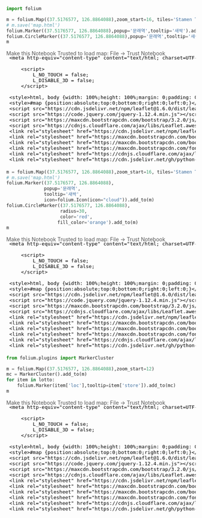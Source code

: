 ```python
import folium
```


```python
m = folium.Map((37.5176577, 126.8864088),zoom_start=16, tiles='Stamen Terrain')
# m.save('map.html')
folium.Marker((37.5176577, 126.8864088),popup='문래역',tooltip='새싹').add_to(m)
folium.CircleMarker((37.5176577, 126.8864088),popup='문래역',tooltip='새싹주변').add_to(m)
m
```




<div style="width:100%;"><div style="position:relative;width:100%;height:0;padding-bottom:60%;"><span style="color:#565656">Make this Notebook Trusted to load map: File -> Trust Notebook</span><iframe srcdoc="&lt;!DOCTYPE html&gt;
&lt;html&gt;
&lt;head&gt;

    &lt;meta http-equiv=&quot;content-type&quot; content=&quot;text/html; charset=UTF-8&quot; /&gt;

        &lt;script&gt;
            L_NO_TOUCH = false;
            L_DISABLE_3D = false;
        &lt;/script&gt;

    &lt;style&gt;html, body {width: 100%;height: 100%;margin: 0;padding: 0;}&lt;/style&gt;
    &lt;style&gt;#map {position:absolute;top:0;bottom:0;right:0;left:0;}&lt;/style&gt;
    &lt;script src=&quot;https://cdn.jsdelivr.net/npm/leaflet@1.6.0/dist/leaflet.js&quot;&gt;&lt;/script&gt;
    &lt;script src=&quot;https://code.jquery.com/jquery-1.12.4.min.js&quot;&gt;&lt;/script&gt;
    &lt;script src=&quot;https://maxcdn.bootstrapcdn.com/bootstrap/3.2.0/js/bootstrap.min.js&quot;&gt;&lt;/script&gt;
    &lt;script src=&quot;https://cdnjs.cloudflare.com/ajax/libs/Leaflet.awesome-markers/2.0.2/leaflet.awesome-markers.js&quot;&gt;&lt;/script&gt;
    &lt;link rel=&quot;stylesheet&quot; href=&quot;https://cdn.jsdelivr.net/npm/leaflet@1.6.0/dist/leaflet.css&quot;/&gt;
    &lt;link rel=&quot;stylesheet&quot; href=&quot;https://maxcdn.bootstrapcdn.com/bootstrap/3.2.0/css/bootstrap.min.css&quot;/&gt;
    &lt;link rel=&quot;stylesheet&quot; href=&quot;https://maxcdn.bootstrapcdn.com/bootstrap/3.2.0/css/bootstrap-theme.min.css&quot;/&gt;
    &lt;link rel=&quot;stylesheet&quot; href=&quot;https://maxcdn.bootstrapcdn.com/font-awesome/4.6.3/css/font-awesome.min.css&quot;/&gt;
    &lt;link rel=&quot;stylesheet&quot; href=&quot;https://cdnjs.cloudflare.com/ajax/libs/Leaflet.awesome-markers/2.0.2/leaflet.awesome-markers.css&quot;/&gt;
    &lt;link rel=&quot;stylesheet&quot; href=&quot;https://cdn.jsdelivr.net/gh/python-visualization/folium/folium/templates/leaflet.awesome.rotate.min.css&quot;/&gt;

            &lt;meta name=&quot;viewport&quot; content=&quot;width=device-width,
                initial-scale=1.0, maximum-scale=1.0, user-scalable=no&quot; /&gt;
            &lt;style&gt;
                #map_05ef84a10f6450880aaeef8f6b65d9d8 {
                    position: relative;
                    width: 100.0%;
                    height: 100.0%;
                    left: 0.0%;
                    top: 0.0%;
                }
            &lt;/style&gt;

&lt;/head&gt;
&lt;body&gt;


            &lt;div class=&quot;folium-map&quot; id=&quot;map_05ef84a10f6450880aaeef8f6b65d9d8&quot; &gt;&lt;/div&gt;

&lt;/body&gt;
&lt;script&gt;


            var map_05ef84a10f6450880aaeef8f6b65d9d8 = L.map(
                &quot;map_05ef84a10f6450880aaeef8f6b65d9d8&quot;,
                {
                    center: [37.5176577, 126.8864088],
                    crs: L.CRS.EPSG3857,
                    zoom: 16,
                    zoomControl: true,
                    preferCanvas: false,
                }
            );





            var tile_layer_5e07e9be1488f53089421feecbd4a53f = L.tileLayer(
                &quot;https://stamen-tiles-{s}.a.ssl.fastly.net/terrain/{z}/{x}/{y}.jpg&quot;,
                {&quot;attribution&quot;: &quot;Map tiles by \u003ca href=\&quot;http://stamen.com\&quot;\u003eStamen Design\u003c/a\u003e, under \u003ca href=\&quot;http://creativecommons.org/licenses/by/3.0\&quot;\u003eCC BY 3.0\u003c/a\u003e. Data by \u0026copy; \u003ca href=\&quot;http://openstreetmap.org\&quot;\u003eOpenStreetMap\u003c/a\u003e, under \u003ca href=\&quot;http://creativecommons.org/licenses/by-sa/3.0\&quot;\u003eCC BY SA\u003c/a\u003e.&quot;, &quot;detectRetina&quot;: false, &quot;maxNativeZoom&quot;: 18, &quot;maxZoom&quot;: 18, &quot;minZoom&quot;: 0, &quot;noWrap&quot;: false, &quot;opacity&quot;: 1, &quot;subdomains&quot;: &quot;abc&quot;, &quot;tms&quot;: false}
            ).addTo(map_05ef84a10f6450880aaeef8f6b65d9d8);


            var marker_b8d5a1b2aa635635e0ebd2049da01f9e = L.marker(
                [37.5176577, 126.8864088],
                {}
            ).addTo(map_05ef84a10f6450880aaeef8f6b65d9d8);


        var popup_d0ceafb2670d90248fdfab872c67e95b = L.popup({&quot;maxWidth&quot;: &quot;100%&quot;});



                var html_414fc28abac7cadd590fa5cb37b71b81 = $(`&lt;div id=&quot;html_414fc28abac7cadd590fa5cb37b71b81&quot; style=&quot;width: 100.0%; height: 100.0%;&quot;&gt;문래역&lt;/div&gt;`)[0];
                popup_d0ceafb2670d90248fdfab872c67e95b.setContent(html_414fc28abac7cadd590fa5cb37b71b81);



        marker_b8d5a1b2aa635635e0ebd2049da01f9e.bindPopup(popup_d0ceafb2670d90248fdfab872c67e95b)
        ;




            marker_b8d5a1b2aa635635e0ebd2049da01f9e.bindTooltip(
                `&lt;div&gt;
                     새싹
                 &lt;/div&gt;`,
                {&quot;sticky&quot;: true}
            );


            var circle_marker_85fa95078769cf65c2e122a276f6cc46 = L.circleMarker(
                [37.5176577, 126.8864088],
                {&quot;bubblingMouseEvents&quot;: true, &quot;color&quot;: &quot;#3388ff&quot;, &quot;dashArray&quot;: null, &quot;dashOffset&quot;: null, &quot;fill&quot;: false, &quot;fillColor&quot;: &quot;#3388ff&quot;, &quot;fillOpacity&quot;: 0.2, &quot;fillRule&quot;: &quot;evenodd&quot;, &quot;lineCap&quot;: &quot;round&quot;, &quot;lineJoin&quot;: &quot;round&quot;, &quot;opacity&quot;: 1.0, &quot;radius&quot;: 10, &quot;stroke&quot;: true, &quot;weight&quot;: 3}
            ).addTo(map_05ef84a10f6450880aaeef8f6b65d9d8);


        var popup_2d5bf0255cb279fdd0b5801713cf24c8 = L.popup({&quot;maxWidth&quot;: &quot;100%&quot;});



                var html_0a3d978a7d62d54ceb97a0a9e56d06d6 = $(`&lt;div id=&quot;html_0a3d978a7d62d54ceb97a0a9e56d06d6&quot; style=&quot;width: 100.0%; height: 100.0%;&quot;&gt;문래역&lt;/div&gt;`)[0];
                popup_2d5bf0255cb279fdd0b5801713cf24c8.setContent(html_0a3d978a7d62d54ceb97a0a9e56d06d6);



        circle_marker_85fa95078769cf65c2e122a276f6cc46.bindPopup(popup_2d5bf0255cb279fdd0b5801713cf24c8)
        ;




            circle_marker_85fa95078769cf65c2e122a276f6cc46.bindTooltip(
                `&lt;div&gt;
                     새싹주변
                 &lt;/div&gt;`,
                {&quot;sticky&quot;: true}
            );

&lt;/script&gt;
&lt;/html&gt;" style="position:absolute;width:100%;height:100%;left:0;top:0;border:none !important;" allowfullscreen webkitallowfullscreen mozallowfullscreen></iframe></div></div>




```python
m = folium.Map((37.5176577, 126.8864088),zoom_start=16, tiles='Stamen Terrain')
# m.save('map.html')
folium.Marker((37.5176577, 126.8864088),popup='문래역',tooltip='새싹', icon=folium.Icon(icon="cloud")).add_to(m)
folium.CircleMarker((37.5176577, 126.8864088),popup='문래역',tooltip='새싹주변').add_to(m)
m
```




<div style="width:100%;"><div style="position:relative;width:100%;height:0;padding-bottom:60%;"><span style="color:#565656">Make this Notebook Trusted to load map: File -> Trust Notebook</span><iframe srcdoc="&lt;!DOCTYPE html&gt;
&lt;html&gt;
&lt;head&gt;

    &lt;meta http-equiv=&quot;content-type&quot; content=&quot;text/html; charset=UTF-8&quot; /&gt;

        &lt;script&gt;
            L_NO_TOUCH = false;
            L_DISABLE_3D = false;
        &lt;/script&gt;

    &lt;style&gt;html, body {width: 100%;height: 100%;margin: 0;padding: 0;}&lt;/style&gt;
    &lt;style&gt;#map {position:absolute;top:0;bottom:0;right:0;left:0;}&lt;/style&gt;
    &lt;script src=&quot;https://cdn.jsdelivr.net/npm/leaflet@1.6.0/dist/leaflet.js&quot;&gt;&lt;/script&gt;
    &lt;script src=&quot;https://code.jquery.com/jquery-1.12.4.min.js&quot;&gt;&lt;/script&gt;
    &lt;script src=&quot;https://maxcdn.bootstrapcdn.com/bootstrap/3.2.0/js/bootstrap.min.js&quot;&gt;&lt;/script&gt;
    &lt;script src=&quot;https://cdnjs.cloudflare.com/ajax/libs/Leaflet.awesome-markers/2.0.2/leaflet.awesome-markers.js&quot;&gt;&lt;/script&gt;
    &lt;link rel=&quot;stylesheet&quot; href=&quot;https://cdn.jsdelivr.net/npm/leaflet@1.6.0/dist/leaflet.css&quot;/&gt;
    &lt;link rel=&quot;stylesheet&quot; href=&quot;https://maxcdn.bootstrapcdn.com/bootstrap/3.2.0/css/bootstrap.min.css&quot;/&gt;
    &lt;link rel=&quot;stylesheet&quot; href=&quot;https://maxcdn.bootstrapcdn.com/bootstrap/3.2.0/css/bootstrap-theme.min.css&quot;/&gt;
    &lt;link rel=&quot;stylesheet&quot; href=&quot;https://maxcdn.bootstrapcdn.com/font-awesome/4.6.3/css/font-awesome.min.css&quot;/&gt;
    &lt;link rel=&quot;stylesheet&quot; href=&quot;https://cdnjs.cloudflare.com/ajax/libs/Leaflet.awesome-markers/2.0.2/leaflet.awesome-markers.css&quot;/&gt;
    &lt;link rel=&quot;stylesheet&quot; href=&quot;https://cdn.jsdelivr.net/gh/python-visualization/folium/folium/templates/leaflet.awesome.rotate.min.css&quot;/&gt;

            &lt;meta name=&quot;viewport&quot; content=&quot;width=device-width,
                initial-scale=1.0, maximum-scale=1.0, user-scalable=no&quot; /&gt;
            &lt;style&gt;
                #map_53bda76c0a86314025afc007364bd74d {
                    position: relative;
                    width: 100.0%;
                    height: 100.0%;
                    left: 0.0%;
                    top: 0.0%;
                }
            &lt;/style&gt;

&lt;/head&gt;
&lt;body&gt;


            &lt;div class=&quot;folium-map&quot; id=&quot;map_53bda76c0a86314025afc007364bd74d&quot; &gt;&lt;/div&gt;

&lt;/body&gt;
&lt;script&gt;


            var map_53bda76c0a86314025afc007364bd74d = L.map(
                &quot;map_53bda76c0a86314025afc007364bd74d&quot;,
                {
                    center: [37.5176577, 126.8864088],
                    crs: L.CRS.EPSG3857,
                    zoom: 16,
                    zoomControl: true,
                    preferCanvas: false,
                }
            );





            var tile_layer_02052d3b82109b23101088a59834f90d = L.tileLayer(
                &quot;https://stamen-tiles-{s}.a.ssl.fastly.net/terrain/{z}/{x}/{y}.jpg&quot;,
                {&quot;attribution&quot;: &quot;Map tiles by \u003ca href=\&quot;http://stamen.com\&quot;\u003eStamen Design\u003c/a\u003e, under \u003ca href=\&quot;http://creativecommons.org/licenses/by/3.0\&quot;\u003eCC BY 3.0\u003c/a\u003e. Data by \u0026copy; \u003ca href=\&quot;http://openstreetmap.org\&quot;\u003eOpenStreetMap\u003c/a\u003e, under \u003ca href=\&quot;http://creativecommons.org/licenses/by-sa/3.0\&quot;\u003eCC BY SA\u003c/a\u003e.&quot;, &quot;detectRetina&quot;: false, &quot;maxNativeZoom&quot;: 18, &quot;maxZoom&quot;: 18, &quot;minZoom&quot;: 0, &quot;noWrap&quot;: false, &quot;opacity&quot;: 1, &quot;subdomains&quot;: &quot;abc&quot;, &quot;tms&quot;: false}
            ).addTo(map_53bda76c0a86314025afc007364bd74d);


            var marker_dc8b7971d65fd708cec25b1f78ce1b9e = L.marker(
                [37.5176577, 126.8864088],
                {}
            ).addTo(map_53bda76c0a86314025afc007364bd74d);


            var icon_ab23898e723a2d598185c084b9d8f80d = L.AwesomeMarkers.icon(
                {&quot;extraClasses&quot;: &quot;fa-rotate-0&quot;, &quot;icon&quot;: &quot;cloud&quot;, &quot;iconColor&quot;: &quot;white&quot;, &quot;markerColor&quot;: &quot;blue&quot;, &quot;prefix&quot;: &quot;glyphicon&quot;}
            );
            marker_dc8b7971d65fd708cec25b1f78ce1b9e.setIcon(icon_ab23898e723a2d598185c084b9d8f80d);


        var popup_29507beb9a624a52a970fc435ec80975 = L.popup({&quot;maxWidth&quot;: &quot;100%&quot;});



                var html_53856c93332ddd0a23c73e99493a9066 = $(`&lt;div id=&quot;html_53856c93332ddd0a23c73e99493a9066&quot; style=&quot;width: 100.0%; height: 100.0%;&quot;&gt;문래역&lt;/div&gt;`)[0];
                popup_29507beb9a624a52a970fc435ec80975.setContent(html_53856c93332ddd0a23c73e99493a9066);



        marker_dc8b7971d65fd708cec25b1f78ce1b9e.bindPopup(popup_29507beb9a624a52a970fc435ec80975)
        ;




            marker_dc8b7971d65fd708cec25b1f78ce1b9e.bindTooltip(
                `&lt;div&gt;
                     새싹
                 &lt;/div&gt;`,
                {&quot;sticky&quot;: true}
            );


            var circle_marker_d4d64c243c9202f196a911a4c01ef553 = L.circleMarker(
                [37.5176577, 126.8864088],
                {&quot;bubblingMouseEvents&quot;: true, &quot;color&quot;: &quot;#3388ff&quot;, &quot;dashArray&quot;: null, &quot;dashOffset&quot;: null, &quot;fill&quot;: false, &quot;fillColor&quot;: &quot;#3388ff&quot;, &quot;fillOpacity&quot;: 0.2, &quot;fillRule&quot;: &quot;evenodd&quot;, &quot;lineCap&quot;: &quot;round&quot;, &quot;lineJoin&quot;: &quot;round&quot;, &quot;opacity&quot;: 1.0, &quot;radius&quot;: 10, &quot;stroke&quot;: true, &quot;weight&quot;: 3}
            ).addTo(map_53bda76c0a86314025afc007364bd74d);


        var popup_5fd02ca505a3dcad07a3c7d0dbf7cc55 = L.popup({&quot;maxWidth&quot;: &quot;100%&quot;});



                var html_6d4daa6df09bd5a4eddd7dac447e47ff = $(`&lt;div id=&quot;html_6d4daa6df09bd5a4eddd7dac447e47ff&quot; style=&quot;width: 100.0%; height: 100.0%;&quot;&gt;문래역&lt;/div&gt;`)[0];
                popup_5fd02ca505a3dcad07a3c7d0dbf7cc55.setContent(html_6d4daa6df09bd5a4eddd7dac447e47ff);



        circle_marker_d4d64c243c9202f196a911a4c01ef553.bindPopup(popup_5fd02ca505a3dcad07a3c7d0dbf7cc55)
        ;




            circle_marker_d4d64c243c9202f196a911a4c01ef553.bindTooltip(
                `&lt;div&gt;
                     새싹주변
                 &lt;/div&gt;`,
                {&quot;sticky&quot;: true}
            );

&lt;/script&gt;
&lt;/html&gt;" style="position:absolute;width:100%;height:100%;left:0;top:0;border:none !important;" allowfullscreen webkitallowfullscreen mozallowfullscreen></iframe></div></div>




```python
m = folium.Map((37.5176577, 126.8864088),zoom_start=16, tiles='Stamen Terrain')
# m.save('map.html')
folium.Marker((37.5176577, 126.8864088), 
              popup='문래역', 
              tooltip='새싹', 
              icon=folium.Icon(icon="cloud")).add_to(m)
folium.CircleMarker((37.5176577, 126.8864088), 
                    radius=30, 
                    color='red', 
                   fill_color='orange').add_to(m)
m
```




<div style="width:100%;"><div style="position:relative;width:100%;height:0;padding-bottom:60%;"><span style="color:#565656">Make this Notebook Trusted to load map: File -> Trust Notebook</span><iframe srcdoc="&lt;!DOCTYPE html&gt;
&lt;html&gt;
&lt;head&gt;

    &lt;meta http-equiv=&quot;content-type&quot; content=&quot;text/html; charset=UTF-8&quot; /&gt;

        &lt;script&gt;
            L_NO_TOUCH = false;
            L_DISABLE_3D = false;
        &lt;/script&gt;

    &lt;style&gt;html, body {width: 100%;height: 100%;margin: 0;padding: 0;}&lt;/style&gt;
    &lt;style&gt;#map {position:absolute;top:0;bottom:0;right:0;left:0;}&lt;/style&gt;
    &lt;script src=&quot;https://cdn.jsdelivr.net/npm/leaflet@1.6.0/dist/leaflet.js&quot;&gt;&lt;/script&gt;
    &lt;script src=&quot;https://code.jquery.com/jquery-1.12.4.min.js&quot;&gt;&lt;/script&gt;
    &lt;script src=&quot;https://maxcdn.bootstrapcdn.com/bootstrap/3.2.0/js/bootstrap.min.js&quot;&gt;&lt;/script&gt;
    &lt;script src=&quot;https://cdnjs.cloudflare.com/ajax/libs/Leaflet.awesome-markers/2.0.2/leaflet.awesome-markers.js&quot;&gt;&lt;/script&gt;
    &lt;link rel=&quot;stylesheet&quot; href=&quot;https://cdn.jsdelivr.net/npm/leaflet@1.6.0/dist/leaflet.css&quot;/&gt;
    &lt;link rel=&quot;stylesheet&quot; href=&quot;https://maxcdn.bootstrapcdn.com/bootstrap/3.2.0/css/bootstrap.min.css&quot;/&gt;
    &lt;link rel=&quot;stylesheet&quot; href=&quot;https://maxcdn.bootstrapcdn.com/bootstrap/3.2.0/css/bootstrap-theme.min.css&quot;/&gt;
    &lt;link rel=&quot;stylesheet&quot; href=&quot;https://maxcdn.bootstrapcdn.com/font-awesome/4.6.3/css/font-awesome.min.css&quot;/&gt;
    &lt;link rel=&quot;stylesheet&quot; href=&quot;https://cdnjs.cloudflare.com/ajax/libs/Leaflet.awesome-markers/2.0.2/leaflet.awesome-markers.css&quot;/&gt;
    &lt;link rel=&quot;stylesheet&quot; href=&quot;https://cdn.jsdelivr.net/gh/python-visualization/folium/folium/templates/leaflet.awesome.rotate.min.css&quot;/&gt;

            &lt;meta name=&quot;viewport&quot; content=&quot;width=device-width,
                initial-scale=1.0, maximum-scale=1.0, user-scalable=no&quot; /&gt;
            &lt;style&gt;
                #map_0b6782db1624d50bfde488bd332200c1 {
                    position: relative;
                    width: 100.0%;
                    height: 100.0%;
                    left: 0.0%;
                    top: 0.0%;
                }
            &lt;/style&gt;

&lt;/head&gt;
&lt;body&gt;


            &lt;div class=&quot;folium-map&quot; id=&quot;map_0b6782db1624d50bfde488bd332200c1&quot; &gt;&lt;/div&gt;

&lt;/body&gt;
&lt;script&gt;


            var map_0b6782db1624d50bfde488bd332200c1 = L.map(
                &quot;map_0b6782db1624d50bfde488bd332200c1&quot;,
                {
                    center: [37.5176577, 126.8864088],
                    crs: L.CRS.EPSG3857,
                    zoom: 16,
                    zoomControl: true,
                    preferCanvas: false,
                }
            );





            var tile_layer_ea48656449c13ef9a0828aafae17cb22 = L.tileLayer(
                &quot;https://stamen-tiles-{s}.a.ssl.fastly.net/terrain/{z}/{x}/{y}.jpg&quot;,
                {&quot;attribution&quot;: &quot;Map tiles by \u003ca href=\&quot;http://stamen.com\&quot;\u003eStamen Design\u003c/a\u003e, under \u003ca href=\&quot;http://creativecommons.org/licenses/by/3.0\&quot;\u003eCC BY 3.0\u003c/a\u003e. Data by \u0026copy; \u003ca href=\&quot;http://openstreetmap.org\&quot;\u003eOpenStreetMap\u003c/a\u003e, under \u003ca href=\&quot;http://creativecommons.org/licenses/by-sa/3.0\&quot;\u003eCC BY SA\u003c/a\u003e.&quot;, &quot;detectRetina&quot;: false, &quot;maxNativeZoom&quot;: 18, &quot;maxZoom&quot;: 18, &quot;minZoom&quot;: 0, &quot;noWrap&quot;: false, &quot;opacity&quot;: 1, &quot;subdomains&quot;: &quot;abc&quot;, &quot;tms&quot;: false}
            ).addTo(map_0b6782db1624d50bfde488bd332200c1);


            var marker_42f02e837602cfe9507b360617b28080 = L.marker(
                [37.5176577, 126.8864088],
                {}
            ).addTo(map_0b6782db1624d50bfde488bd332200c1);


            var icon_9fe8e17bf89d011d6be37c3d5c1ec4f6 = L.AwesomeMarkers.icon(
                {&quot;extraClasses&quot;: &quot;fa-rotate-0&quot;, &quot;icon&quot;: &quot;cloud&quot;, &quot;iconColor&quot;: &quot;white&quot;, &quot;markerColor&quot;: &quot;blue&quot;, &quot;prefix&quot;: &quot;glyphicon&quot;}
            );
            marker_42f02e837602cfe9507b360617b28080.setIcon(icon_9fe8e17bf89d011d6be37c3d5c1ec4f6);


        var popup_86327080dd8cc426ebacb4b355c22104 = L.popup({&quot;maxWidth&quot;: &quot;100%&quot;});



                var html_72bc37e031c7513119b8e08a6534ebd5 = $(`&lt;div id=&quot;html_72bc37e031c7513119b8e08a6534ebd5&quot; style=&quot;width: 100.0%; height: 100.0%;&quot;&gt;문래역&lt;/div&gt;`)[0];
                popup_86327080dd8cc426ebacb4b355c22104.setContent(html_72bc37e031c7513119b8e08a6534ebd5);



        marker_42f02e837602cfe9507b360617b28080.bindPopup(popup_86327080dd8cc426ebacb4b355c22104)
        ;




            marker_42f02e837602cfe9507b360617b28080.bindTooltip(
                `&lt;div&gt;
                     새싹
                 &lt;/div&gt;`,
                {&quot;sticky&quot;: true}
            );


            var circle_marker_06b3c9ab08b24ba8cc98bd1d5fbd2551 = L.circleMarker(
                [37.5176577, 126.8864088],
                {&quot;bubblingMouseEvents&quot;: true, &quot;color&quot;: &quot;red&quot;, &quot;dashArray&quot;: null, &quot;dashOffset&quot;: null, &quot;fill&quot;: true, &quot;fillColor&quot;: &quot;orange&quot;, &quot;fillOpacity&quot;: 0.2, &quot;fillRule&quot;: &quot;evenodd&quot;, &quot;lineCap&quot;: &quot;round&quot;, &quot;lineJoin&quot;: &quot;round&quot;, &quot;opacity&quot;: 1.0, &quot;radius&quot;: 30, &quot;stroke&quot;: true, &quot;weight&quot;: 3}
            ).addTo(map_0b6782db1624d50bfde488bd332200c1);

&lt;/script&gt;
&lt;/html&gt;" style="position:absolute;width:100%;height:100%;left:0;top:0;border:none !important;" allowfullscreen webkitallowfullscreen mozallowfullscreen></iframe></div></div>




```python
lotto = [
    {"store":"담배","loc":[37.62585944357624,127.01847823823798]},
    {"store":"화곡본마트","loc":[37.54248103738589,126.84414659211494]},
    {"store":"용꿈돼지꿈","loc":[37.5447438346992,126.95223862043447]},
    {"store":"일이오마켓","loc":[37.47943673430032,126.98346178441342]},
    {"store":"여명슈퍼마켓","loc":[37.61432815661055,127.0415039221072]},
    {"store":"5가로또레드탑","loc":[37.570756251987575,127.00235901546226]},
    {"store":"복권세상","loc":[35.91885025656432,128.55034430109828]},
    {"store":"복권전문점","loc":[37.50384327747725,126.71513104367074]},
    {"store":"인현동지하가판","loc":[37.47627910055104,126.63147671205866]},
    {"store":"CU(광주서동점)","loc":[35.14814807640179,126.90555219336346]},
    {"store":"지산로또방","loc":[35.148338888178,126.93203920504686]},
    {"store":"천사로또방","loc":[37.63618838692431,127.21107884503209]},
    {"store":"오렌지통신","loc":[37.42889361993242,127.10232604117991]},
    {"store":"여수복권방","loc":[37.418353650942116,127.12640523182601]},
    {"store":"둘리복권방","loc":[37.34532813934063,126.73627994929885]},
    {"store":"금성24시편의점","loc":[37.84401249737699,127.06236893072152]},
    {"store":"GS25(청주주은점)","loc":[36.60987111587086,127.49134026856717]},
    {"store":"장미슈퍼","loc":[36.276304155315685,126.90940713047799]},
    {"store":"장미슈퍼","loc":[36.276304155315685,126.90940713047799]},
    {"store":"아이24(수송점)","loc":[35.970108052787594,126.7189421934312]},
    {"store":"탑로또","loc":[34.87844231008963,128.62803523643754]}
]
```


```python
m = folium.Map((37.5176577, 126.8864088),zoom_start=12)
for item in lotto:
    folium.Marker(item['loc'],tooltip=item['store']).add_to(m)
m
```




<div style="width:100%;"><div style="position:relative;width:100%;height:0;padding-bottom:60%;"><span style="color:#565656">Make this Notebook Trusted to load map: File -> Trust Notebook</span><iframe srcdoc="&lt;!DOCTYPE html&gt;
&lt;html&gt;
&lt;head&gt;

    &lt;meta http-equiv=&quot;content-type&quot; content=&quot;text/html; charset=UTF-8&quot; /&gt;

        &lt;script&gt;
            L_NO_TOUCH = false;
            L_DISABLE_3D = false;
        &lt;/script&gt;

    &lt;style&gt;html, body {width: 100%;height: 100%;margin: 0;padding: 0;}&lt;/style&gt;
    &lt;style&gt;#map {position:absolute;top:0;bottom:0;right:0;left:0;}&lt;/style&gt;
    &lt;script src=&quot;https://cdn.jsdelivr.net/npm/leaflet@1.6.0/dist/leaflet.js&quot;&gt;&lt;/script&gt;
    &lt;script src=&quot;https://code.jquery.com/jquery-1.12.4.min.js&quot;&gt;&lt;/script&gt;
    &lt;script src=&quot;https://maxcdn.bootstrapcdn.com/bootstrap/3.2.0/js/bootstrap.min.js&quot;&gt;&lt;/script&gt;
    &lt;script src=&quot;https://cdnjs.cloudflare.com/ajax/libs/Leaflet.awesome-markers/2.0.2/leaflet.awesome-markers.js&quot;&gt;&lt;/script&gt;
    &lt;link rel=&quot;stylesheet&quot; href=&quot;https://cdn.jsdelivr.net/npm/leaflet@1.6.0/dist/leaflet.css&quot;/&gt;
    &lt;link rel=&quot;stylesheet&quot; href=&quot;https://maxcdn.bootstrapcdn.com/bootstrap/3.2.0/css/bootstrap.min.css&quot;/&gt;
    &lt;link rel=&quot;stylesheet&quot; href=&quot;https://maxcdn.bootstrapcdn.com/bootstrap/3.2.0/css/bootstrap-theme.min.css&quot;/&gt;
    &lt;link rel=&quot;stylesheet&quot; href=&quot;https://maxcdn.bootstrapcdn.com/font-awesome/4.6.3/css/font-awesome.min.css&quot;/&gt;
    &lt;link rel=&quot;stylesheet&quot; href=&quot;https://cdnjs.cloudflare.com/ajax/libs/Leaflet.awesome-markers/2.0.2/leaflet.awesome-markers.css&quot;/&gt;
    &lt;link rel=&quot;stylesheet&quot; href=&quot;https://cdn.jsdelivr.net/gh/python-visualization/folium/folium/templates/leaflet.awesome.rotate.min.css&quot;/&gt;

            &lt;meta name=&quot;viewport&quot; content=&quot;width=device-width,
                initial-scale=1.0, maximum-scale=1.0, user-scalable=no&quot; /&gt;
            &lt;style&gt;
                #map_1e4bb452aa45d0b786b74dc1de9523dc {
                    position: relative;
                    width: 100.0%;
                    height: 100.0%;
                    left: 0.0%;
                    top: 0.0%;
                }
            &lt;/style&gt;

&lt;/head&gt;
&lt;body&gt;


            &lt;div class=&quot;folium-map&quot; id=&quot;map_1e4bb452aa45d0b786b74dc1de9523dc&quot; &gt;&lt;/div&gt;

&lt;/body&gt;
&lt;script&gt;


            var map_1e4bb452aa45d0b786b74dc1de9523dc = L.map(
                &quot;map_1e4bb452aa45d0b786b74dc1de9523dc&quot;,
                {
                    center: [37.5176577, 126.8864088],
                    crs: L.CRS.EPSG3857,
                    zoom: 12,
                    zoomControl: true,
                    preferCanvas: false,
                }
            );





            var tile_layer_97c8d5da94db60211c8e6aa344a58578 = L.tileLayer(
                &quot;https://{s}.tile.openstreetmap.org/{z}/{x}/{y}.png&quot;,
                {&quot;attribution&quot;: &quot;Data by \u0026copy; \u003ca href=\&quot;http://openstreetmap.org\&quot;\u003eOpenStreetMap\u003c/a\u003e, under \u003ca href=\&quot;http://www.openstreetmap.org/copyright\&quot;\u003eODbL\u003c/a\u003e.&quot;, &quot;detectRetina&quot;: false, &quot;maxNativeZoom&quot;: 18, &quot;maxZoom&quot;: 18, &quot;minZoom&quot;: 0, &quot;noWrap&quot;: false, &quot;opacity&quot;: 1, &quot;subdomains&quot;: &quot;abc&quot;, &quot;tms&quot;: false}
            ).addTo(map_1e4bb452aa45d0b786b74dc1de9523dc);


            var marker_9f6544ea63cdfdd0307f4811ad6bef86 = L.marker(
                [37.62585944357624, 127.01847823823798],
                {}
            ).addTo(map_1e4bb452aa45d0b786b74dc1de9523dc);


            marker_9f6544ea63cdfdd0307f4811ad6bef86.bindTooltip(
                `&lt;div&gt;
                     담배
                 &lt;/div&gt;`,
                {&quot;sticky&quot;: true}
            );


            var marker_ee4bf20729c044f95d640a07270cf4ac = L.marker(
                [37.54248103738589, 126.84414659211494],
                {}
            ).addTo(map_1e4bb452aa45d0b786b74dc1de9523dc);


            marker_ee4bf20729c044f95d640a07270cf4ac.bindTooltip(
                `&lt;div&gt;
                     화곡본마트
                 &lt;/div&gt;`,
                {&quot;sticky&quot;: true}
            );


            var marker_55302d21c4cf51c8ace19bb9d7afb7ff = L.marker(
                [37.5447438346992, 126.95223862043447],
                {}
            ).addTo(map_1e4bb452aa45d0b786b74dc1de9523dc);


            marker_55302d21c4cf51c8ace19bb9d7afb7ff.bindTooltip(
                `&lt;div&gt;
                     용꿈돼지꿈
                 &lt;/div&gt;`,
                {&quot;sticky&quot;: true}
            );


            var marker_b7349c5c5e0935a5db184d1ffe513f7f = L.marker(
                [37.47943673430032, 126.98346178441342],
                {}
            ).addTo(map_1e4bb452aa45d0b786b74dc1de9523dc);


            marker_b7349c5c5e0935a5db184d1ffe513f7f.bindTooltip(
                `&lt;div&gt;
                     일이오마켓
                 &lt;/div&gt;`,
                {&quot;sticky&quot;: true}
            );


            var marker_2cda85a3e33db0b6a55e5748deb348f8 = L.marker(
                [37.61432815661055, 127.0415039221072],
                {}
            ).addTo(map_1e4bb452aa45d0b786b74dc1de9523dc);


            marker_2cda85a3e33db0b6a55e5748deb348f8.bindTooltip(
                `&lt;div&gt;
                     여명슈퍼마켓
                 &lt;/div&gt;`,
                {&quot;sticky&quot;: true}
            );


            var marker_700fe93c9aaa77d2ec102482728affe6 = L.marker(
                [37.570756251987575, 127.00235901546226],
                {}
            ).addTo(map_1e4bb452aa45d0b786b74dc1de9523dc);


            marker_700fe93c9aaa77d2ec102482728affe6.bindTooltip(
                `&lt;div&gt;
                     5가로또레드탑
                 &lt;/div&gt;`,
                {&quot;sticky&quot;: true}
            );


            var marker_4be24b71fa7db0037905abae9b368d70 = L.marker(
                [35.91885025656432, 128.55034430109828],
                {}
            ).addTo(map_1e4bb452aa45d0b786b74dc1de9523dc);


            marker_4be24b71fa7db0037905abae9b368d70.bindTooltip(
                `&lt;div&gt;
                     복권세상
                 &lt;/div&gt;`,
                {&quot;sticky&quot;: true}
            );


            var marker_8143cdb4d2c58bb3e8fe6dee2d0763ed = L.marker(
                [37.50384327747725, 126.71513104367074],
                {}
            ).addTo(map_1e4bb452aa45d0b786b74dc1de9523dc);


            marker_8143cdb4d2c58bb3e8fe6dee2d0763ed.bindTooltip(
                `&lt;div&gt;
                     복권전문점
                 &lt;/div&gt;`,
                {&quot;sticky&quot;: true}
            );


            var marker_7eb577cd817f5572d7820cc24242a1f5 = L.marker(
                [37.47627910055104, 126.63147671205866],
                {}
            ).addTo(map_1e4bb452aa45d0b786b74dc1de9523dc);


            marker_7eb577cd817f5572d7820cc24242a1f5.bindTooltip(
                `&lt;div&gt;
                     인현동지하가판
                 &lt;/div&gt;`,
                {&quot;sticky&quot;: true}
            );


            var marker_7beeec00615f01a4cd738c9b38f79b42 = L.marker(
                [35.14814807640179, 126.90555219336346],
                {}
            ).addTo(map_1e4bb452aa45d0b786b74dc1de9523dc);


            marker_7beeec00615f01a4cd738c9b38f79b42.bindTooltip(
                `&lt;div&gt;
                     CU(광주서동점)
                 &lt;/div&gt;`,
                {&quot;sticky&quot;: true}
            );


            var marker_51b3671c44f964fa022a7df8014ddbbf = L.marker(
                [35.148338888178, 126.93203920504686],
                {}
            ).addTo(map_1e4bb452aa45d0b786b74dc1de9523dc);


            marker_51b3671c44f964fa022a7df8014ddbbf.bindTooltip(
                `&lt;div&gt;
                     지산로또방
                 &lt;/div&gt;`,
                {&quot;sticky&quot;: true}
            );


            var marker_f8c076d7442351a2db10cd2aa4717f86 = L.marker(
                [37.63618838692431, 127.21107884503209],
                {}
            ).addTo(map_1e4bb452aa45d0b786b74dc1de9523dc);


            marker_f8c076d7442351a2db10cd2aa4717f86.bindTooltip(
                `&lt;div&gt;
                     천사로또방
                 &lt;/div&gt;`,
                {&quot;sticky&quot;: true}
            );


            var marker_1376db98d7469247408f2273c923fd3e = L.marker(
                [37.42889361993242, 127.10232604117991],
                {}
            ).addTo(map_1e4bb452aa45d0b786b74dc1de9523dc);


            marker_1376db98d7469247408f2273c923fd3e.bindTooltip(
                `&lt;div&gt;
                     오렌지통신
                 &lt;/div&gt;`,
                {&quot;sticky&quot;: true}
            );


            var marker_08cb1957fc2d3c3a463c9faafe4b6050 = L.marker(
                [37.418353650942116, 127.12640523182601],
                {}
            ).addTo(map_1e4bb452aa45d0b786b74dc1de9523dc);


            marker_08cb1957fc2d3c3a463c9faafe4b6050.bindTooltip(
                `&lt;div&gt;
                     여수복권방
                 &lt;/div&gt;`,
                {&quot;sticky&quot;: true}
            );


            var marker_507fce4ed3d06f365fbe8dff56d9488d = L.marker(
                [37.34532813934063, 126.73627994929885],
                {}
            ).addTo(map_1e4bb452aa45d0b786b74dc1de9523dc);


            marker_507fce4ed3d06f365fbe8dff56d9488d.bindTooltip(
                `&lt;div&gt;
                     둘리복권방
                 &lt;/div&gt;`,
                {&quot;sticky&quot;: true}
            );


            var marker_c60f137060fbf649141f0ea44ec41b76 = L.marker(
                [37.84401249737699, 127.06236893072152],
                {}
            ).addTo(map_1e4bb452aa45d0b786b74dc1de9523dc);


            marker_c60f137060fbf649141f0ea44ec41b76.bindTooltip(
                `&lt;div&gt;
                     금성24시편의점
                 &lt;/div&gt;`,
                {&quot;sticky&quot;: true}
            );


            var marker_5bfafb53aa192d7be2d2c5460f18de53 = L.marker(
                [36.60987111587086, 127.49134026856717],
                {}
            ).addTo(map_1e4bb452aa45d0b786b74dc1de9523dc);


            marker_5bfafb53aa192d7be2d2c5460f18de53.bindTooltip(
                `&lt;div&gt;
                     GS25(청주주은점)
                 &lt;/div&gt;`,
                {&quot;sticky&quot;: true}
            );


            var marker_0357450574174b58ceb3ef488dc3eb84 = L.marker(
                [36.276304155315685, 126.90940713047799],
                {}
            ).addTo(map_1e4bb452aa45d0b786b74dc1de9523dc);


            marker_0357450574174b58ceb3ef488dc3eb84.bindTooltip(
                `&lt;div&gt;
                     장미슈퍼
                 &lt;/div&gt;`,
                {&quot;sticky&quot;: true}
            );


            var marker_72676e6c32e35159cb9de2e5040f6c33 = L.marker(
                [36.276304155315685, 126.90940713047799],
                {}
            ).addTo(map_1e4bb452aa45d0b786b74dc1de9523dc);


            marker_72676e6c32e35159cb9de2e5040f6c33.bindTooltip(
                `&lt;div&gt;
                     장미슈퍼
                 &lt;/div&gt;`,
                {&quot;sticky&quot;: true}
            );


            var marker_c98bc800c822b89de927d203e74509db = L.marker(
                [35.970108052787594, 126.7189421934312],
                {}
            ).addTo(map_1e4bb452aa45d0b786b74dc1de9523dc);


            marker_c98bc800c822b89de927d203e74509db.bindTooltip(
                `&lt;div&gt;
                     아이24(수송점)
                 &lt;/div&gt;`,
                {&quot;sticky&quot;: true}
            );


            var marker_19910642fc0cdec7b94c0fc48288fb8f = L.marker(
                [34.87844231008963, 128.62803523643754],
                {}
            ).addTo(map_1e4bb452aa45d0b786b74dc1de9523dc);


            marker_19910642fc0cdec7b94c0fc48288fb8f.bindTooltip(
                `&lt;div&gt;
                     탑로또
                 &lt;/div&gt;`,
                {&quot;sticky&quot;: true}
            );

&lt;/script&gt;
&lt;/html&gt;" style="position:absolute;width:100%;height:100%;left:0;top:0;border:none !important;" allowfullscreen webkitallowfullscreen mozallowfullscreen></iframe></div></div>




```python
from folium.plugins import MarkerCluster
```


```python
m = folium.Map((37.5176577, 126.8864088),zoom_start=12)
mc = MarkerCluster().add_to(m)
for item in lotto:
    folium.Marker(item['loc'],tooltip=item['store']).add_to(mc)
m
```




<div style="width:100%;"><div style="position:relative;width:100%;height:0;padding-bottom:60%;"><span style="color:#565656">Make this Notebook Trusted to load map: File -> Trust Notebook</span><iframe srcdoc="&lt;!DOCTYPE html&gt;
&lt;html&gt;
&lt;head&gt;

    &lt;meta http-equiv=&quot;content-type&quot; content=&quot;text/html; charset=UTF-8&quot; /&gt;

        &lt;script&gt;
            L_NO_TOUCH = false;
            L_DISABLE_3D = false;
        &lt;/script&gt;

    &lt;style&gt;html, body {width: 100%;height: 100%;margin: 0;padding: 0;}&lt;/style&gt;
    &lt;style&gt;#map {position:absolute;top:0;bottom:0;right:0;left:0;}&lt;/style&gt;
    &lt;script src=&quot;https://cdn.jsdelivr.net/npm/leaflet@1.6.0/dist/leaflet.js&quot;&gt;&lt;/script&gt;
    &lt;script src=&quot;https://code.jquery.com/jquery-1.12.4.min.js&quot;&gt;&lt;/script&gt;
    &lt;script src=&quot;https://maxcdn.bootstrapcdn.com/bootstrap/3.2.0/js/bootstrap.min.js&quot;&gt;&lt;/script&gt;
    &lt;script src=&quot;https://cdnjs.cloudflare.com/ajax/libs/Leaflet.awesome-markers/2.0.2/leaflet.awesome-markers.js&quot;&gt;&lt;/script&gt;
    &lt;link rel=&quot;stylesheet&quot; href=&quot;https://cdn.jsdelivr.net/npm/leaflet@1.6.0/dist/leaflet.css&quot;/&gt;
    &lt;link rel=&quot;stylesheet&quot; href=&quot;https://maxcdn.bootstrapcdn.com/bootstrap/3.2.0/css/bootstrap.min.css&quot;/&gt;
    &lt;link rel=&quot;stylesheet&quot; href=&quot;https://maxcdn.bootstrapcdn.com/bootstrap/3.2.0/css/bootstrap-theme.min.css&quot;/&gt;
    &lt;link rel=&quot;stylesheet&quot; href=&quot;https://maxcdn.bootstrapcdn.com/font-awesome/4.6.3/css/font-awesome.min.css&quot;/&gt;
    &lt;link rel=&quot;stylesheet&quot; href=&quot;https://cdnjs.cloudflare.com/ajax/libs/Leaflet.awesome-markers/2.0.2/leaflet.awesome-markers.css&quot;/&gt;
    &lt;link rel=&quot;stylesheet&quot; href=&quot;https://cdn.jsdelivr.net/gh/python-visualization/folium/folium/templates/leaflet.awesome.rotate.min.css&quot;/&gt;

            &lt;meta name=&quot;viewport&quot; content=&quot;width=device-width,
                initial-scale=1.0, maximum-scale=1.0, user-scalable=no&quot; /&gt;
            &lt;style&gt;
                #map_127078b6216c13b307f2b5e93f41ecaa {
                    position: relative;
                    width: 100.0%;
                    height: 100.0%;
                    left: 0.0%;
                    top: 0.0%;
                }
            &lt;/style&gt;

    &lt;script src=&quot;https://cdnjs.cloudflare.com/ajax/libs/leaflet.markercluster/1.1.0/leaflet.markercluster.js&quot;&gt;&lt;/script&gt;
    &lt;link rel=&quot;stylesheet&quot; href=&quot;https://cdnjs.cloudflare.com/ajax/libs/leaflet.markercluster/1.1.0/MarkerCluster.css&quot;/&gt;
    &lt;link rel=&quot;stylesheet&quot; href=&quot;https://cdnjs.cloudflare.com/ajax/libs/leaflet.markercluster/1.1.0/MarkerCluster.Default.css&quot;/&gt;
&lt;/head&gt;
&lt;body&gt;


            &lt;div class=&quot;folium-map&quot; id=&quot;map_127078b6216c13b307f2b5e93f41ecaa&quot; &gt;&lt;/div&gt;

&lt;/body&gt;
&lt;script&gt;


            var map_127078b6216c13b307f2b5e93f41ecaa = L.map(
                &quot;map_127078b6216c13b307f2b5e93f41ecaa&quot;,
                {
                    center: [37.5176577, 126.8864088],
                    crs: L.CRS.EPSG3857,
                    zoom: 12,
                    zoomControl: true,
                    preferCanvas: false,
                }
            );





            var tile_layer_e5796d3a2c597f19f8bf4e210379f69e = L.tileLayer(
                &quot;https://{s}.tile.openstreetmap.org/{z}/{x}/{y}.png&quot;,
                {&quot;attribution&quot;: &quot;Data by \u0026copy; \u003ca href=\&quot;http://openstreetmap.org\&quot;\u003eOpenStreetMap\u003c/a\u003e, under \u003ca href=\&quot;http://www.openstreetmap.org/copyright\&quot;\u003eODbL\u003c/a\u003e.&quot;, &quot;detectRetina&quot;: false, &quot;maxNativeZoom&quot;: 18, &quot;maxZoom&quot;: 18, &quot;minZoom&quot;: 0, &quot;noWrap&quot;: false, &quot;opacity&quot;: 1, &quot;subdomains&quot;: &quot;abc&quot;, &quot;tms&quot;: false}
            ).addTo(map_127078b6216c13b307f2b5e93f41ecaa);


            var marker_cluster_eb604c26a753e1ccb28bc48fab661aca = L.markerClusterGroup(
                {}
            );
            map_127078b6216c13b307f2b5e93f41ecaa.addLayer(marker_cluster_eb604c26a753e1ccb28bc48fab661aca);


            var marker_b4bd10df97893a74ea5df6364dfd2041 = L.marker(
                [37.62585944357624, 127.01847823823798],
                {}
            ).addTo(marker_cluster_eb604c26a753e1ccb28bc48fab661aca);


            marker_b4bd10df97893a74ea5df6364dfd2041.bindTooltip(
                `&lt;div&gt;
                     담배
                 &lt;/div&gt;`,
                {&quot;sticky&quot;: true}
            );


            var marker_3e50b52722089cc03e9f240c5462b404 = L.marker(
                [37.54248103738589, 126.84414659211494],
                {}
            ).addTo(marker_cluster_eb604c26a753e1ccb28bc48fab661aca);


            marker_3e50b52722089cc03e9f240c5462b404.bindTooltip(
                `&lt;div&gt;
                     화곡본마트
                 &lt;/div&gt;`,
                {&quot;sticky&quot;: true}
            );


            var marker_623fb0fa4090c3293338d957ac20912f = L.marker(
                [37.5447438346992, 126.95223862043447],
                {}
            ).addTo(marker_cluster_eb604c26a753e1ccb28bc48fab661aca);


            marker_623fb0fa4090c3293338d957ac20912f.bindTooltip(
                `&lt;div&gt;
                     용꿈돼지꿈
                 &lt;/div&gt;`,
                {&quot;sticky&quot;: true}
            );


            var marker_7c1c705a78b9bdf0dc5d7cd898a0869d = L.marker(
                [37.47943673430032, 126.98346178441342],
                {}
            ).addTo(marker_cluster_eb604c26a753e1ccb28bc48fab661aca);


            marker_7c1c705a78b9bdf0dc5d7cd898a0869d.bindTooltip(
                `&lt;div&gt;
                     일이오마켓
                 &lt;/div&gt;`,
                {&quot;sticky&quot;: true}
            );


            var marker_abd465bf39b8cf6545d49dcee545996c = L.marker(
                [37.61432815661055, 127.0415039221072],
                {}
            ).addTo(marker_cluster_eb604c26a753e1ccb28bc48fab661aca);


            marker_abd465bf39b8cf6545d49dcee545996c.bindTooltip(
                `&lt;div&gt;
                     여명슈퍼마켓
                 &lt;/div&gt;`,
                {&quot;sticky&quot;: true}
            );


            var marker_a6049d6b66fe4b42a2983168d3253f0b = L.marker(
                [37.570756251987575, 127.00235901546226],
                {}
            ).addTo(marker_cluster_eb604c26a753e1ccb28bc48fab661aca);


            marker_a6049d6b66fe4b42a2983168d3253f0b.bindTooltip(
                `&lt;div&gt;
                     5가로또레드탑
                 &lt;/div&gt;`,
                {&quot;sticky&quot;: true}
            );


            var marker_0dbd68d1863db3ad67985258e4c8442f = L.marker(
                [35.91885025656432, 128.55034430109828],
                {}
            ).addTo(marker_cluster_eb604c26a753e1ccb28bc48fab661aca);


            marker_0dbd68d1863db3ad67985258e4c8442f.bindTooltip(
                `&lt;div&gt;
                     복권세상
                 &lt;/div&gt;`,
                {&quot;sticky&quot;: true}
            );


            var marker_f2f4e24a396396fd034dce2847265acf = L.marker(
                [37.50384327747725, 126.71513104367074],
                {}
            ).addTo(marker_cluster_eb604c26a753e1ccb28bc48fab661aca);


            marker_f2f4e24a396396fd034dce2847265acf.bindTooltip(
                `&lt;div&gt;
                     복권전문점
                 &lt;/div&gt;`,
                {&quot;sticky&quot;: true}
            );


            var marker_58eb34386ff4e206b9628fda4d59c39e = L.marker(
                [37.47627910055104, 126.63147671205866],
                {}
            ).addTo(marker_cluster_eb604c26a753e1ccb28bc48fab661aca);


            marker_58eb34386ff4e206b9628fda4d59c39e.bindTooltip(
                `&lt;div&gt;
                     인현동지하가판
                 &lt;/div&gt;`,
                {&quot;sticky&quot;: true}
            );


            var marker_8b764931d4454977f4d730f7d123661b = L.marker(
                [35.14814807640179, 126.90555219336346],
                {}
            ).addTo(marker_cluster_eb604c26a753e1ccb28bc48fab661aca);


            marker_8b764931d4454977f4d730f7d123661b.bindTooltip(
                `&lt;div&gt;
                     CU(광주서동점)
                 &lt;/div&gt;`,
                {&quot;sticky&quot;: true}
            );


            var marker_4d00b71393a830b203780cc10f8744ec = L.marker(
                [35.148338888178, 126.93203920504686],
                {}
            ).addTo(marker_cluster_eb604c26a753e1ccb28bc48fab661aca);


            marker_4d00b71393a830b203780cc10f8744ec.bindTooltip(
                `&lt;div&gt;
                     지산로또방
                 &lt;/div&gt;`,
                {&quot;sticky&quot;: true}
            );


            var marker_0a20a169c7caf98959dbfe31653530f9 = L.marker(
                [37.63618838692431, 127.21107884503209],
                {}
            ).addTo(marker_cluster_eb604c26a753e1ccb28bc48fab661aca);


            marker_0a20a169c7caf98959dbfe31653530f9.bindTooltip(
                `&lt;div&gt;
                     천사로또방
                 &lt;/div&gt;`,
                {&quot;sticky&quot;: true}
            );


            var marker_58c2f3ef0415976fcfeac4fe1f348e40 = L.marker(
                [37.42889361993242, 127.10232604117991],
                {}
            ).addTo(marker_cluster_eb604c26a753e1ccb28bc48fab661aca);


            marker_58c2f3ef0415976fcfeac4fe1f348e40.bindTooltip(
                `&lt;div&gt;
                     오렌지통신
                 &lt;/div&gt;`,
                {&quot;sticky&quot;: true}
            );


            var marker_73299bea32d452d330df514fa2f2a192 = L.marker(
                [37.418353650942116, 127.12640523182601],
                {}
            ).addTo(marker_cluster_eb604c26a753e1ccb28bc48fab661aca);


            marker_73299bea32d452d330df514fa2f2a192.bindTooltip(
                `&lt;div&gt;
                     여수복권방
                 &lt;/div&gt;`,
                {&quot;sticky&quot;: true}
            );


            var marker_379701cacf1cfd605b6c023749546e25 = L.marker(
                [37.34532813934063, 126.73627994929885],
                {}
            ).addTo(marker_cluster_eb604c26a753e1ccb28bc48fab661aca);


            marker_379701cacf1cfd605b6c023749546e25.bindTooltip(
                `&lt;div&gt;
                     둘리복권방
                 &lt;/div&gt;`,
                {&quot;sticky&quot;: true}
            );


            var marker_e55137182102b24bcca0a6372451e911 = L.marker(
                [37.84401249737699, 127.06236893072152],
                {}
            ).addTo(marker_cluster_eb604c26a753e1ccb28bc48fab661aca);


            marker_e55137182102b24bcca0a6372451e911.bindTooltip(
                `&lt;div&gt;
                     금성24시편의점
                 &lt;/div&gt;`,
                {&quot;sticky&quot;: true}
            );


            var marker_33632f77fccee5e1592ac27167d7c09f = L.marker(
                [36.60987111587086, 127.49134026856717],
                {}
            ).addTo(marker_cluster_eb604c26a753e1ccb28bc48fab661aca);


            marker_33632f77fccee5e1592ac27167d7c09f.bindTooltip(
                `&lt;div&gt;
                     GS25(청주주은점)
                 &lt;/div&gt;`,
                {&quot;sticky&quot;: true}
            );


            var marker_10b43a1569ddd5cd6351f48879bb87c8 = L.marker(
                [36.276304155315685, 126.90940713047799],
                {}
            ).addTo(marker_cluster_eb604c26a753e1ccb28bc48fab661aca);


            marker_10b43a1569ddd5cd6351f48879bb87c8.bindTooltip(
                `&lt;div&gt;
                     장미슈퍼
                 &lt;/div&gt;`,
                {&quot;sticky&quot;: true}
            );


            var marker_25bfcdb472ea3d4edaf06066812f1e26 = L.marker(
                [36.276304155315685, 126.90940713047799],
                {}
            ).addTo(marker_cluster_eb604c26a753e1ccb28bc48fab661aca);


            marker_25bfcdb472ea3d4edaf06066812f1e26.bindTooltip(
                `&lt;div&gt;
                     장미슈퍼
                 &lt;/div&gt;`,
                {&quot;sticky&quot;: true}
            );


            var marker_66ab693f2a7115a7255b53dde547650b = L.marker(
                [35.970108052787594, 126.7189421934312],
                {}
            ).addTo(marker_cluster_eb604c26a753e1ccb28bc48fab661aca);


            marker_66ab693f2a7115a7255b53dde547650b.bindTooltip(
                `&lt;div&gt;
                     아이24(수송점)
                 &lt;/div&gt;`,
                {&quot;sticky&quot;: true}
            );


            var marker_e7dbbb88f74e07cece1c7667e0226e0e = L.marker(
                [34.87844231008963, 128.62803523643754],
                {}
            ).addTo(marker_cluster_eb604c26a753e1ccb28bc48fab661aca);


            marker_e7dbbb88f74e07cece1c7667e0226e0e.bindTooltip(
                `&lt;div&gt;
                     탑로또
                 &lt;/div&gt;`,
                {&quot;sticky&quot;: true}
            );

&lt;/script&gt;
&lt;/html&gt;" style="position:absolute;width:100%;height:100%;left:0;top:0;border:none !important;" allowfullscreen webkitallowfullscreen mozallowfullscreen></iframe></div></div>




```python
import json
```


```python
m = folium.Map((37.5176577, 126.8864088))
json_data = open('map.geojson', 'r').read()
json_data = json.loads(json_data)
folium.GeoJson(json_data).add_to(m)
m
```




<div style="width:100%;"><div style="position:relative;width:100%;height:0;padding-bottom:60%;"><span style="color:#565656">Make this Notebook Trusted to load map: File -> Trust Notebook</span><iframe srcdoc="&lt;!DOCTYPE html&gt;
&lt;html&gt;
&lt;head&gt;

    &lt;meta http-equiv=&quot;content-type&quot; content=&quot;text/html; charset=UTF-8&quot; /&gt;

        &lt;script&gt;
            L_NO_TOUCH = false;
            L_DISABLE_3D = false;
        &lt;/script&gt;

    &lt;style&gt;html, body {width: 100%;height: 100%;margin: 0;padding: 0;}&lt;/style&gt;
    &lt;style&gt;#map {position:absolute;top:0;bottom:0;right:0;left:0;}&lt;/style&gt;
    &lt;script src=&quot;https://cdn.jsdelivr.net/npm/leaflet@1.6.0/dist/leaflet.js&quot;&gt;&lt;/script&gt;
    &lt;script src=&quot;https://code.jquery.com/jquery-1.12.4.min.js&quot;&gt;&lt;/script&gt;
    &lt;script src=&quot;https://maxcdn.bootstrapcdn.com/bootstrap/3.2.0/js/bootstrap.min.js&quot;&gt;&lt;/script&gt;
    &lt;script src=&quot;https://cdnjs.cloudflare.com/ajax/libs/Leaflet.awesome-markers/2.0.2/leaflet.awesome-markers.js&quot;&gt;&lt;/script&gt;
    &lt;link rel=&quot;stylesheet&quot; href=&quot;https://cdn.jsdelivr.net/npm/leaflet@1.6.0/dist/leaflet.css&quot;/&gt;
    &lt;link rel=&quot;stylesheet&quot; href=&quot;https://maxcdn.bootstrapcdn.com/bootstrap/3.2.0/css/bootstrap.min.css&quot;/&gt;
    &lt;link rel=&quot;stylesheet&quot; href=&quot;https://maxcdn.bootstrapcdn.com/bootstrap/3.2.0/css/bootstrap-theme.min.css&quot;/&gt;
    &lt;link rel=&quot;stylesheet&quot; href=&quot;https://maxcdn.bootstrapcdn.com/font-awesome/4.6.3/css/font-awesome.min.css&quot;/&gt;
    &lt;link rel=&quot;stylesheet&quot; href=&quot;https://cdnjs.cloudflare.com/ajax/libs/Leaflet.awesome-markers/2.0.2/leaflet.awesome-markers.css&quot;/&gt;
    &lt;link rel=&quot;stylesheet&quot; href=&quot;https://cdn.jsdelivr.net/gh/python-visualization/folium/folium/templates/leaflet.awesome.rotate.min.css&quot;/&gt;

            &lt;meta name=&quot;viewport&quot; content=&quot;width=device-width,
                initial-scale=1.0, maximum-scale=1.0, user-scalable=no&quot; /&gt;
            &lt;style&gt;
                #map_b66762aff3a9d9674ca626e7874f5f48 {
                    position: relative;
                    width: 100.0%;
                    height: 100.0%;
                    left: 0.0%;
                    top: 0.0%;
                }
            &lt;/style&gt;

&lt;/head&gt;
&lt;body&gt;


            &lt;div class=&quot;folium-map&quot; id=&quot;map_b66762aff3a9d9674ca626e7874f5f48&quot; &gt;&lt;/div&gt;

&lt;/body&gt;
&lt;script&gt;


            var map_b66762aff3a9d9674ca626e7874f5f48 = L.map(
                &quot;map_b66762aff3a9d9674ca626e7874f5f48&quot;,
                {
                    center: [37.5176577, 126.8864088],
                    crs: L.CRS.EPSG3857,
                    zoom: 10,
                    zoomControl: true,
                    preferCanvas: false,
                }
            );





            var tile_layer_efa42517be32221f668f241e4d853142 = L.tileLayer(
                &quot;https://{s}.tile.openstreetmap.org/{z}/{x}/{y}.png&quot;,
                {&quot;attribution&quot;: &quot;Data by \u0026copy; \u003ca href=\&quot;http://openstreetmap.org\&quot;\u003eOpenStreetMap\u003c/a\u003e, under \u003ca href=\&quot;http://www.openstreetmap.org/copyright\&quot;\u003eODbL\u003c/a\u003e.&quot;, &quot;detectRetina&quot;: false, &quot;maxNativeZoom&quot;: 18, &quot;maxZoom&quot;: 18, &quot;minZoom&quot;: 0, &quot;noWrap&quot;: false, &quot;opacity&quot;: 1, &quot;subdomains&quot;: &quot;abc&quot;, &quot;tms&quot;: false}
            ).addTo(map_b66762aff3a9d9674ca626e7874f5f48);



        function geo_json_bfff40b3eb2f83ae9f45c8f10b799830_onEachFeature(feature, layer) {
            layer.on({
            });
        };
        var geo_json_bfff40b3eb2f83ae9f45c8f10b799830 = L.geoJson(null, {
                onEachFeature: geo_json_bfff40b3eb2f83ae9f45c8f10b799830_onEachFeature,

        });

        function geo_json_bfff40b3eb2f83ae9f45c8f10b799830_add (data) {
            geo_json_bfff40b3eb2f83ae9f45c8f10b799830
                .addData(data)
                .addTo(map_b66762aff3a9d9674ca626e7874f5f48);
        }
            geo_json_bfff40b3eb2f83ae9f45c8f10b799830_add({&quot;features&quot;: [{&quot;geometry&quot;: {&quot;coordinates&quot;: [[[130.92381957312023, 37.544265072701506], [130.91095730377293, 37.541499388309646], [130.90899526268652, 37.54391936776291], [130.90877725812157, 37.546512115723516], [130.90528918507857, 37.54858624916491], [130.89744102073098, 37.54737634500516], [130.89373494312304, 37.54236367570307], [130.88937485181827, 37.540980811064045], [130.88566877421033, 37.54270938785476], [130.87607657334115, 37.54305509840415], [130.8669203816018, 37.536832063254366], [130.8531860939949, 37.53458472847751], [130.8475179753006, 37.53596771173983], [130.8285515781272, 37.52749653672184], [130.82026740464954, 37.52749653672184], [130.81263724486683, 37.52282833526915], [130.80696912617248, 37.522136725025334], [130.8021730257379, 37.520234763797546], [130.79563288878182, 37.52092639167178], [130.79737692530335, 37.52369283905803], [130.79323483856354, 37.523001236828165], [130.79127279747706, 37.51694944384555], [130.7925808248687, 37.51279935926371], [130.79912096182477, 37.509859576389005], [130.80500708508606, 37.50363377161587], [130.80064699378136, 37.50069362776834], [130.80413506682436, 37.498099287049385], [130.80151901204107, 37.48478025246864], [130.808495158129, 37.480801378892295], [130.81023919465048, 37.47491917765983], [130.8167793316066, 37.47145884300754], [130.82571751877896, 37.47093977899202], [130.83247566029996, 37.4659219743465], [130.83683575160472, 37.46574894059299], [130.84228586573408, 37.46211513925506], [130.84577393877709, 37.46367250431109], [130.85231407573315, 37.462634264544135], [130.85514813508132, 37.46055774176028], [130.8638683176888, 37.45951945874371], [130.8695364363851, 37.45744284945967], [130.8730245094281, 37.453462520486056], [130.88763081529686, 37.460384695592126], [130.8880668244267, 37.464710729661064], [130.8804366646459, 37.460384695592126], [130.8773846007328, 37.459173361200655], [130.87694859160092, 37.461249922429005], [130.8797826509491, 37.46090383289594], [130.87825661899257, 37.46315338622978], [130.88218070116739, 37.465402871884535], [130.88545076964544, 37.46453769310344], [130.88348872855704, 37.46799834815393], [130.89591498877434, 37.47474616473227], [130.90223712116557, 37.47491917765983], [130.90834124899175, 37.47647627598687], [130.90899526268652, 37.48010937924978], [130.9116113174697, 37.48339632047495], [130.91531739507764, 37.481493372126224], [130.92033150007717, 37.486856102393446], [130.9181514544258, 37.48806698821129], [130.91444537681593, 37.48616415882772], [130.91422737225093, 37.48979679104701], [130.91422737225093, 37.49602374957652], [130.91662542246922, 37.50069362776834], [130.91509939051275, 37.5069196777264], [130.9183694589907, 37.51331813245746], [130.91597140877246, 37.51902439959106], [130.9120473265997, 37.52075348530444], [130.90964927638134, 37.52403863776922], [130.90746923072993, 37.528188097278274], [130.90964927638134, 37.5314729223644], [130.91226533116458, 37.53752353725268], [130.91924147725052, 37.54028936912623], [130.9218575320338, 37.54167224658973], [130.92381957312023, 37.544265072701506]]], &quot;type&quot;: &quot;Polygon&quot;}, &quot;properties&quot;: {}, &quot;type&quot;: &quot;Feature&quot;}], &quot;type&quot;: &quot;FeatureCollection&quot;});


&lt;/script&gt;
&lt;/html&gt;" style="position:absolute;width:100%;height:100%;left:0;top:0;border:none !important;" allowfullscreen webkitallowfullscreen mozallowfullscreen></iframe></div></div>


